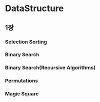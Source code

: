 # DataStructure
## 1장 
### Selection Sorting 
### Binary Search
### Binary Search(Recursive Algorithms)
### Permutations
### Magic Square